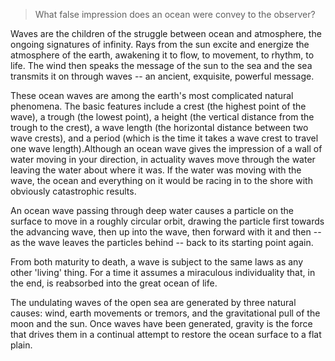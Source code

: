 > What false impression does an ocean were convey to the observer?



Waves are the children of the struggle between ocean and atmosphere, the ongoing signatures of infinity. Rays from the sun excite and energize the atmosphere of the earth, awakening it to flow, to movement, to rhythm, to life. The wind then speaks the message of the sun to the sea and the sea transmits it on through waves -- an ancient, exquisite, powerful message.

 

These ocean waves are among the earth's most complicated natural phenomena. The basic features include a crest (the highest point of the wave), a trough (the lowest point), a height (the vertical distance from the trough to the crest), a wave length (the horizontal distance between two wave crests), and a period (which is the time it takes a wave crest to travel one wave length).Although an ocean wave gives the impression of a wall of water moving in your direction, in actuality waves move through the water leaving the water about where it was. If the water was moving with the wave, the ocean and everything on it would be racing in to the shore with obviously catastrophic results.

 

An ocean wave passing through deep water causes a particle on the surface to move in a roughly circular orbit, drawing the particle first towards the advancing wave, then up into the wave, then forward with it and then -- as the wave leaves the particles behind -- back to its starting point again.

 

From both maturity to death, a wave is subject to the same laws as any other 'living' thing. For a time it assumes a miraculous individuality that, in the end, is reabsorbed into the great ocean of life.

   

The undulating waves of the open sea are generated by three natural causes: wind, earth movements or tremors, and the gravitational pull of the moon and the sun. Once waves have been generated, gravity is the force that drives them in a continual attempt to restore the ocean surface to a flat plain.